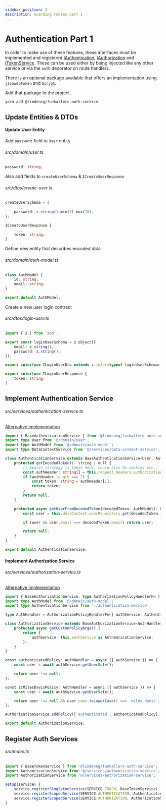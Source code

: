 ```yaml
---
sidebar_position: 2
description: Guarding routes part 1
---
```


# Authentication Part 1

In order to make use of these features, these interfaces must be implemented and registered [IAuthentication](https://github.com/Lindeneg/funkallero/blob/master/packages/funkallero-core/src/service/authentication-service.ts), [IAuthorization](https://github.com/Lindeneg/funkallero/blob/master/packages/funkallero-core/src/service/authorization-service.ts) and [ITokenService](https://github.com/Lindeneg/funkallero/blob/master/packages/funkallero-core/src/service/token-service.ts). These can be used either by being injected like any other service or via the `auth` decorator on route handlers.

There is an optional package available that offers an implementation using `jsonwebtoken` and `bcrypt`.

Add that package to the project.

`yarn add @lindeneg/funkallero-auth-service`

## Update Entities & DTOs

#### Update User Entity

Add `password` field to `User` entity

###### src/domain/user.ts

```ts
password: string;
```

Also add fields to `createUserSchema` & `ICreateUserResponse`

###### src/dtos/create-user.ts

```ts
createUserSchema = {
    ...,
    password: z.string().min(8).max(20),
};

ICreateUserResponse {
    ...,
    token: string;
}
```

Define new entity that describes encoded data

###### src/domain/auth-model.ts

```ts
class AuthModel {
    id: string;
    email: string;
}

export default AuthModel;
```

Create a new user login contract

###### src/dtos/login-user.ts

```ts
import { z } from 'zod';

export const loginUserSchema = z.object({
    email: z.string(),
    password: z.string(),
});

export interface ILoginUserDto extends z.infer<typeof loginUserSchema> {}

export interface ILoginUserResponse {
    token: string;
}
```

## Implement Authentication Service

###### src/services/authentication-service.ts

[Alternative Implementation](https://github.com/Lindeneg/funkallero/blob/master/example/src/services/authentication-service.ts)

```ts
import { BaseAuthenticationService } from '@lindeneg/funkallero-auth-service';
import type User from '@/domain/user';
import type AuthModel from '@/domain/auth-model';
import type DataContextService from '@/services/data-context-service';

class AuthenticationService extends BaseAuthenticationService<User, AuthModel, DataContextService> {
    protected getEncodedToken(): string | null {
        // bearer strategy is taken here, could also be cookies etc..
        const authHeader: string[] = this.request.headers.authorization?.split(' ') || [];
        if (authHeader.length === 2) {
            const token: string = authHeader[1];
            return token;
        }
        return null;
    }

    protected async getUserFromDecodedToken(decodedToken: AuthModel): Promise<User | null> {
        const user = this.dataContext.userRepository.get(decodedToken.id);

        if (user && user.email === decodedToken.email) return user;

        return null;
    }
}

export default AuthenticationService;
```

#### Implement Authorization Service

###### src/services/authorization-service.ts

[Alternative Implementation](https://github.com/Lindeneg/funkallero/blob/master/example/src/services/authorization-service.ts)

```ts
import { BaseAuthorizationService, type AuthorizationPolicyHandlerFn } from '@lindeneg/funkallero-auth-service';
import type AuthModel from '@/domain/auth-model';
import type AuthenticationService from './authentication-service';

type AuthHandler = AuthorizationPolicyHandlerFn<{ authService: AuthenticationService }, AuthModel>;

class AuthorizationService extends BaseAuthorizationService<AuthHandler> {
    protected async getCustomPolicyArgs() {
        return {
            authService: this.authService as AuthenticationService,
        };
    }
}

const authenticatedPolicy: AuthHandler = async ({ authService }) => {
    const user = await authService.getUserSafe();

    return user !== null;
};

const isMilesDavisPolicy: AuthHandler = async ({ authService }) => {
    const user = await authService.getUserSafe();

    return user !== null && user.name.toLowerCase() === 'miles davis';
};

AuthorizationService.addPolicy(['authenticated', authenticatedPolicy], ['name-is-miles-davis', isMilesDavisPolicy]);

export default AuthorizationService;
```

## Register Auth Services

###### src/index.ts

```ts
import { BaseTokenService } from '@lindeneg/funkallero-auth-service';
import AuthenticationService from '@/services/authentication-service';
import AuthorizationService from '@/services/authorization-service';

setup(service) {
    service.registerSingletonService(SERVICE.TOKEN, BaseTokenService);
    service.registerScopedService(SERVICE.AUTHENTICATION, AuthenticationService);
    service.registerScopedService(SERVICE.AUTHORIZATION, AuthorizationService);
}
```
